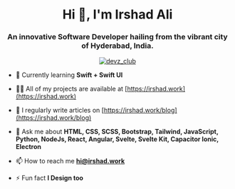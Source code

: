<h1 align="center">Hi 👋, I'm Irshad Ali</h1>
<h3 align="center">An innovative Software Developer hailing from the vibrant city of Hyderabad, India.</h3>

<p align="center"> <a href="https://twitter.com/imirshadali" target="blank"><img src="https://img.shields.io/twitter/follow/irshad?logo=twitter&style=for-the-badge" alt="devz_club" /></a> </p>

- 🌱 Currently learning **Swift + Swift UI**

- 👨‍💻 All of my projects are available at [https://irshad.work](https://irshad.work)

- 📝 I regularly write articles on [https://irshad.work/blog](https://irshad.work/blog)

- 💬 Ask me about **HTML, CSS, SCSS, Bootstrap, Tailwind, JavaScript, Python, NodeJs, React, Angular, Svelte, Svelte Kit, Capacitor Ionic, Electron**

- 📫 How to reach me **hi@irshad.work**

- ⚡ Fun fact **I Design too**
